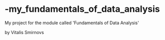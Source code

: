 # -my_fundamentals_of_data_analysis
My project for the module called 'Fundamentals of Data Analysis' 

by Vitalis Smirnovs 

